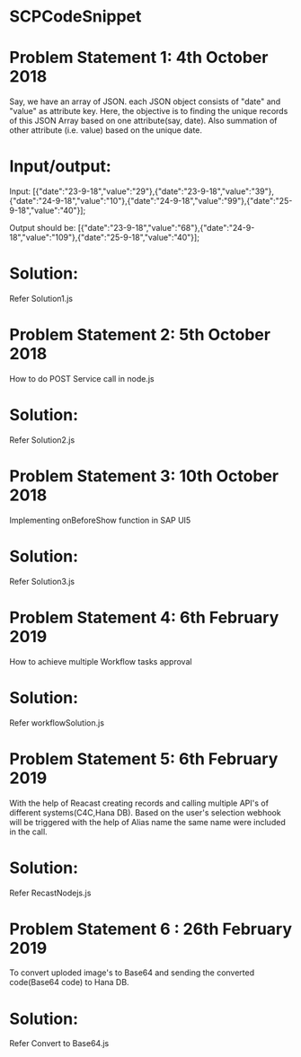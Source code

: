 # SCPCodeSnippet

# Problem Statement 1: 4th October 2018
Say, we have an array of JSON. each JSON object consists of "date" and "value" as attribute key. Here, the objective is to finding the unique records of this JSON Array based on one attribute(say, date). Also summation of other attribute (i.e. value) based on the unique date.

# Input/output:
Input: 
[{"date":"23-9-18","value":"29"},{"date":"23-9-18","value":"39"},{"date":"24-9-18","value":"10"},{"date":"24-9-18","value":"99"},{"date":"25-9-18","value":"40"}];

Output should be: 
[{"date":"23-9-18","value":"68"},{"date":"24-9-18","value":"109"},{"date":"25-9-18","value":"40"}];

# Solution:
Refer Solution1.js


# Problem Statement 2: 5th October 2018
How to do POST Service call in node.js

# Solution:
Refer Solution2.js


# Problem Statement 3: 10th October 2018
Implementing onBeforeShow function in SAP UI5

# Solution:
Refer Solution3.js

# Problem Statement 4: 6th February 2019
How to achieve multiple Workflow tasks approval

# Solution:
Refer workflowSolution.js 

# Problem Statement 5: 6th February 2019
With the help of Reacast creating records and calling  multiple API's of different systems(C4C,Hana DB).
Based on the user's selection webhook will be triggered with the help of Alias name the same name were included in the call.


# Solution:
Refer RecastNodejs.js 

# Problem Statement 6 : 26th February 2019
To convert uploded image's to Base64 and sending the converted code(Base64 code) to Hana DB.

# Solution:
Refer Convert to Base64.js


